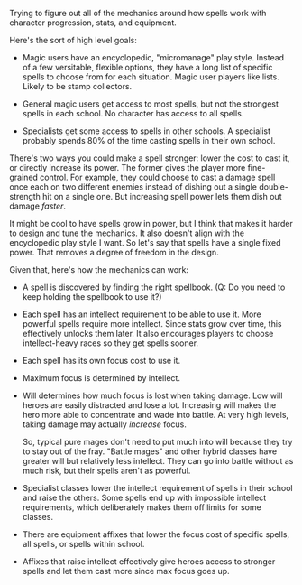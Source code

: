 Trying to figure out all of the mechanics around how spells work with character
progression, stats, and equipment.

Here's the sort of high level goals:

- Magic users have an encyclopedic, "micromanage" play style. Instead of a few
  versitable, flexible options, they have a long list of specific spells to
  choose from for each situation. Magic user players like lists. Likely to be
  stamp collectors.

- General magic users get access to most spells, but not the strongest spells
  in each school. No character has access to all spells.

- Specialists get some access to spells in other schools. A specialist probably
  spends 80% of the time casting spells in their own school.

There's two ways you could make a spell stronger: lower the cost to cast it, or
directly increase its power. The former gives the player more fine-grained
control. For example, they could choose to cast a damage spell once each on two
different enemies instead of dishing out a single double-strength hit on a
single one. But increasing spell power lets them dish out damage *faster*.

It might be cool to have spells grow in power, but I think that makes it harder
to design and tune the mechanics. It also doesn't align with the encyclopedic
play style I want. So let's say that spells have a single fixed power. That
removes a degree of freedom in the design.

Given that, here's how the mechanics can work:

- A spell is discovered by finding the right spellbook. (Q: Do you need to keep
  holding the spellbook to use it?)

- Each spell has an intellect requirement to be able to use it. More powerful
  spells require more intellect. Since stats grow over time, this effectively
  unlocks them later. It also encourages players to choose intellect-heavy
  races so they get spells sooner.

- Each spell has its own focus cost to use it.

- Maximum focus is determined by intellect.

- Will determines how much focus is lost when taking damage. Low will heroes
  are easily distracted and lose a lot. Increasing will makes the hero more
  able to concentrate and wade into battle. At very high levels, taking damage
  may actually *increase* focus.

  So, typical pure mages don't need to put much into will because they try to
  stay out of the fray. "Battle mages" and other hybrid classes have greater
  will but relatively less intellect. They can go into battle without as much
  risk, but their spells aren't as powerful.

- Specialist classes lower the intellect requirement of spells in their school
  and raise the others. Some spells end up with impossible intellect
  requirements, which deliberately makes them off limits for some classes.

- There are equipment affixes that lower the focus cost of specific spells, all
  spells, or spells within school.

- Affixes that raise intellect effectively give heroes access to stronger
  spells and let them cast more since max focus goes up.
